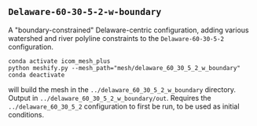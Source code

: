 ## `Delaware-60-30-5-2-w-boundary`

A "boundary-constrained" Delaware-centric configuration, adding various watershed and river polyline constraints to the `Delaware-60-30-5-2` configuration.

    conda activate icom_mesh_plus
    python meshify.py --mesh_path="mesh/delaware_60_30_5_2_w_boundary"
    conda deactivate

will build the mesh in the `../delaware_60_30_5_2_w_boundary` directory. Output in `../delaware_60_30_5_2_w_boundary/out`. Requires the `../delaware_60_30_5_2` configuration to first be run, to be used as initial conditions. 
